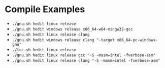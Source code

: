 # Compile Examples
* `./gnu.sh hedit linux release`
* `./gnu.sh hedit windows release x86_64-w64-mingw32-gcc`
* `./gnu.sh hedit linux release clang`
* `./gnu.sh hedit windows release clang "-target x86_64-pc-windows-gnu"`
* `./tcc.sh hedit linux release`
* `./gnu.sh hedit linux release gcc "-S -masm=intel -fverbose-asm"`
* `./gnu.sh hedit linux release clang "-S -masm=intel -fverbose-asm"`
